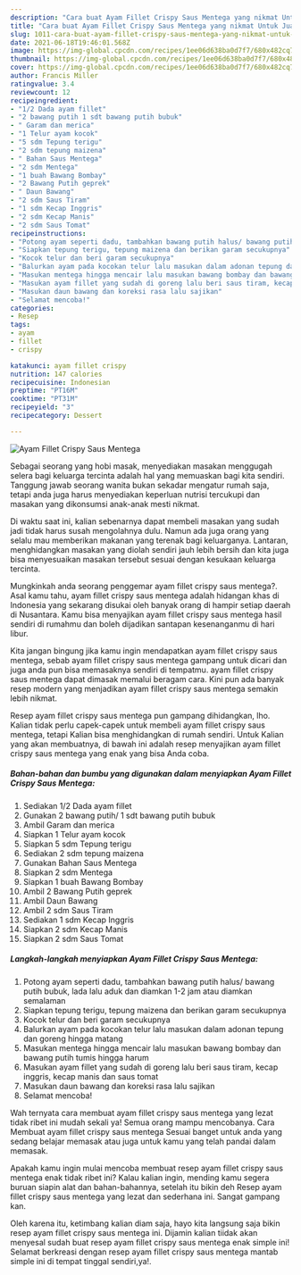 ```yaml
---
description: "Cara buat Ayam Fillet Crispy Saus Mentega yang nikmat Untuk Jualan"
title: "Cara buat Ayam Fillet Crispy Saus Mentega yang nikmat Untuk Jualan"
slug: 1011-cara-buat-ayam-fillet-crispy-saus-mentega-yang-nikmat-untuk-jualan
date: 2021-06-18T19:46:01.568Z
image: https://img-global.cpcdn.com/recipes/1ee06d638ba0d7f7/680x482cq70/ayam-fillet-crispy-saus-mentega-foto-resep-utama.jpg
thumbnail: https://img-global.cpcdn.com/recipes/1ee06d638ba0d7f7/680x482cq70/ayam-fillet-crispy-saus-mentega-foto-resep-utama.jpg
cover: https://img-global.cpcdn.com/recipes/1ee06d638ba0d7f7/680x482cq70/ayam-fillet-crispy-saus-mentega-foto-resep-utama.jpg
author: Francis Miller
ratingvalue: 3.4
reviewcount: 12
recipeingredient:
- "1/2 Dada ayam fillet"
- "2 bawang putih 1 sdt bawang putih bubuk"
- " Garam dan merica"
- "1 Telur ayam kocok"
- "5 sdm Tepung terigu"
- "2 sdm tepung maizena"
- " Bahan Saus Mentega"
- "2 sdm Mentega"
- "1 buah Bawang Bombay"
- "2 Bawang Putih geprek"
- " Daun Bawang"
- "2 sdm Saus Tiram"
- "1 sdm Kecap Inggris"
- "2 sdm Kecap Manis"
- "2 sdm Saus Tomat"
recipeinstructions:
- "Potong ayam seperti dadu, tambahkan bawang putih halus/ bawang putih bubuk, lada lalu aduk dan diamkan 1-2 jam atau diamkan semalaman"
- "Siapkan tepung terigu, tepung maizena dan berikan garam secukupnya"
- "Kocok telur dan beri garam secukupnya"
- "Balurkan ayam pada kocokan telur lalu masukan dalam adonan tepung dan goreng hingga matang"
- "Masukan mentega hingga mencair lalu masukan bawang bombay dan bawang putih tumis hingga harum"
- "Masukan ayam fillet yang sudah di goreng lalu beri saus tiram, kecap inggris, kecap manis dan saus tomat"
- "Masukan daun bawang dan koreksi rasa lalu sajikan"
- "Selamat mencoba!"
categories:
- Resep
tags:
- ayam
- fillet
- crispy

katakunci: ayam fillet crispy 
nutrition: 147 calories
recipecuisine: Indonesian
preptime: "PT16M"
cooktime: "PT31M"
recipeyield: "3"
recipecategory: Dessert

---
```



![Ayam Fillet Crispy Saus Mentega](https://img-global.cpcdn.com/recipes/1ee06d638ba0d7f7/680x482cq70/ayam-fillet-crispy-saus-mentega-foto-resep-utama.jpg)

Sebagai seorang yang hobi masak, menyediakan masakan menggugah selera bagi keluarga tercinta adalah hal yang memuaskan bagi kita sendiri. Tanggung jawab seorang  wanita bukan sekadar mengatur rumah saja, tetapi anda juga harus menyediakan keperluan nutrisi tercukupi dan masakan yang dikonsumsi anak-anak mesti nikmat.

Di waktu  saat ini, kalian sebenarnya dapat membeli masakan yang sudah jadi tidak harus susah mengolahnya dulu. Namun ada juga orang yang selalu mau memberikan makanan yang terenak bagi keluarganya. Lantaran, menghidangkan masakan yang diolah sendiri jauh lebih bersih dan kita juga bisa menyesuaikan masakan tersebut sesuai dengan kesukaan keluarga tercinta. 



Mungkinkah anda seorang penggemar ayam fillet crispy saus mentega?. Asal kamu tahu, ayam fillet crispy saus mentega adalah hidangan khas di Indonesia yang sekarang disukai oleh banyak orang di hampir setiap daerah di Nusantara. Kamu bisa menyajikan ayam fillet crispy saus mentega hasil sendiri di rumahmu dan boleh dijadikan santapan kesenanganmu di hari libur.

Kita jangan bingung jika kamu ingin mendapatkan ayam fillet crispy saus mentega, sebab ayam fillet crispy saus mentega gampang untuk dicari dan juga anda pun bisa memasaknya sendiri di tempatmu. ayam fillet crispy saus mentega dapat dimasak memalui beragam cara. Kini pun ada banyak resep modern yang menjadikan ayam fillet crispy saus mentega semakin lebih nikmat.

Resep ayam fillet crispy saus mentega pun gampang dihidangkan, lho. Kalian tidak perlu capek-capek untuk membeli ayam fillet crispy saus mentega, tetapi Kalian bisa menghidangkan di rumah sendiri. Untuk Kalian yang akan membuatnya, di bawah ini adalah resep menyajikan ayam fillet crispy saus mentega yang enak yang bisa Anda coba.

<!--inarticleads1-->

##### Bahan-bahan dan bumbu yang digunakan dalam menyiapkan Ayam Fillet Crispy Saus Mentega:

1. Sediakan 1/2 Dada ayam fillet
1. Gunakan 2 bawang putih/ 1 sdt bawang putih bubuk
1. Ambil  Garam dan merica
1. Siapkan 1 Telur ayam kocok
1. Siapkan 5 sdm Tepung terigu
1. Sediakan 2 sdm tepung maizena
1. Gunakan  Bahan Saus Mentega
1. Siapkan 2 sdm Mentega
1. Siapkan 1 buah Bawang Bombay
1. Ambil 2 Bawang Putih geprek
1. Ambil  Daun Bawang
1. Ambil 2 sdm Saus Tiram
1. Sediakan 1 sdm Kecap Inggris
1. Siapkan 2 sdm Kecap Manis
1. Siapkan 2 sdm Saus Tomat




<!--inarticleads2-->

##### Langkah-langkah menyiapkan Ayam Fillet Crispy Saus Mentega:

1. Potong ayam seperti dadu, tambahkan bawang putih halus/ bawang putih bubuk, lada lalu aduk dan diamkan 1-2 jam atau diamkan semalaman
1. Siapkan tepung terigu, tepung maizena dan berikan garam secukupnya
1. Kocok telur dan beri garam secukupnya
1. Balurkan ayam pada kocokan telur lalu masukan dalam adonan tepung dan goreng hingga matang
1. Masukan mentega hingga mencair lalu masukan bawang bombay dan bawang putih tumis hingga harum
1. Masukan ayam fillet yang sudah di goreng lalu beri saus tiram, kecap inggris, kecap manis dan saus tomat
1. Masukan daun bawang dan koreksi rasa lalu sajikan
1. Selamat mencoba!




Wah ternyata cara membuat ayam fillet crispy saus mentega yang lezat tidak ribet ini mudah sekali ya! Semua orang mampu mencobanya. Cara Membuat ayam fillet crispy saus mentega Sesuai banget untuk anda yang sedang belajar memasak atau juga untuk kamu yang telah pandai dalam memasak.

Apakah kamu ingin mulai mencoba membuat resep ayam fillet crispy saus mentega enak tidak ribet ini? Kalau kalian ingin, mending kamu segera buruan siapin alat dan bahan-bahannya, setelah itu bikin deh Resep ayam fillet crispy saus mentega yang lezat dan sederhana ini. Sangat gampang kan. 

Oleh karena itu, ketimbang kalian diam saja, hayo kita langsung saja bikin resep ayam fillet crispy saus mentega ini. Dijamin kalian tiidak akan menyesal sudah buat resep ayam fillet crispy saus mentega enak simple ini! Selamat berkreasi dengan resep ayam fillet crispy saus mentega mantab simple ini di tempat tinggal sendiri,ya!.

